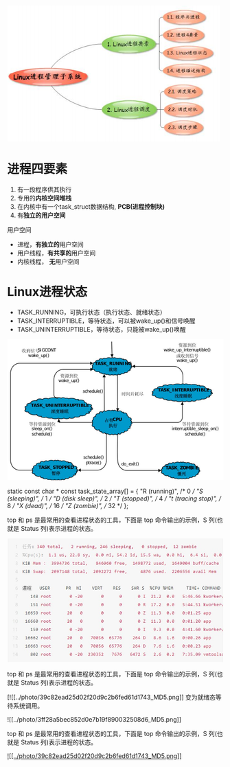 ![](../photo/Pasted%20image%2020230506182128.png)
# 进程四要素
1. 有一段程序供其执行
2. 专用的**内核空间堆栈**
3. 在内核中有一个task_struct数据结构, **PCB(进程控制块)**
4. 有**独立的用户空间**

 用户空间
- 进程，**有独立的**用户空间
- 用户线程，**有共享的**用户空间
- 内核线程， **无**用户空间

# Linux进程状态
- TASK_RUNNING，可执行状态（执行状态、就绪状态）
- TASK_INTERRUPTIBLE，等待状态，可以被wake_up()和信号唤醒
- TASK_UNINTERRUPTIBLE，等待状态，只能被wake_up()唤醒

![](../photo/Pasted%20image%2020230506185455.png)

static const char * const task_state_array[] = {
"R (running)", /* 0 */
"S (sleeping)", /* 1 */
"D (disk sleep)", /* 2 */
"T (stopped)", /* 4 */
"t (tracing stop)", /* 8 */
"X (dead)", /* 16 */
"Z (zombie)", /* 32 */
};

top 和 ps 是最常用的查看进程状态的工具，下面是 top 命令输出的示例，S 列(也就是 Status 列)表示进程的状态。

![](../photo/39c82ead25d02f20d9c2b6fed61d1743_MD5.png)

top 和 ps 是最常用的查看进程状态的工具，下面是 top 命令输出的示例，S 列(也就是 Status 列)表示进程的状态。

[![[../photo/39c82ead25d02f20d9c2b6fed61d1743_MD5.png]]
变为就绪态等待系统调用。

![[../photo/3ff28a5bec852d0e7b19f890032508d6_MD5.png]]


top 和 ps 是最常用的查看进程状态的工具，下面是 top 命令输出的示例，S 列(也就是 Status 列)表示进程的状态。

[![[../photo/39c82ead25d02f20d9c2b6fed61d1743_MD5.png]]](https://file.elecfans.com/web2/M00/7D/6D/poYBAGN_I02AOckxAAEU_IfRenc592.png)